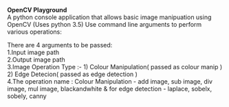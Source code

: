 <b> OpenCV Playground</b><br>
A python console application that allows basic image manipuation using OpenCV (Uses python 3.5)
Use command line arguments to perform various operations:

There are 4 arguments to be passed:<br>
1.Input image path<br>
2.Output image path<br>
3.Image Operation Type :- 1) Colour Manipulation( passed as colour manip ) 2) Edge Detecion( passed as edge detection )<br>
4.The operation name : Colour Manipulation - add image, sub image, div image, mul image, blackandwhite & for edge detection - laplace, sobelx, sobely, canny
